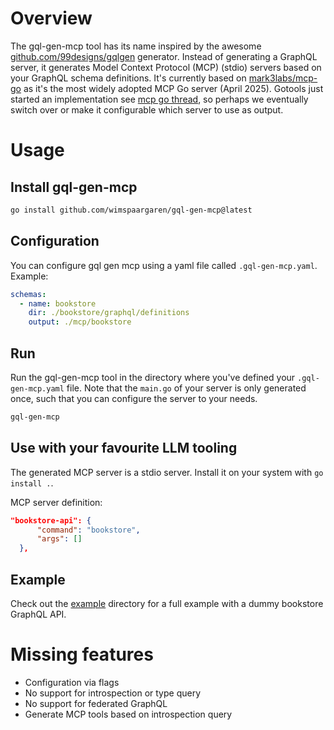 # Overview

The gql-gen-mcp tool has its name inspired by the awesome [github.com/99designs/gqlgen](https://github.com/99designs/gqlgen) generator. Instead of generating a GraphQL server, it generates Model Context Protocol (MCP) (stdio) servers based on your GraphQL schema definitions. It's currently based on [mark3labs/mcp-go](https://github.com/mark3labs/mcp-go) as it's the most widely adopted MCP Go server (April 2025). Gotools just started an implementation see [mcp go thread](https://github.com/orgs/modelcontextprotocol/discussions/224#discussioncomment-12924467), so perhaps we eventually switch over or make it configurable which server to use as output.

# Usage

## Install gql-gen-mcp

```bash
go install github.com/wimspaargaren/gql-gen-mcp@latest
```

## Configuration

You can configure gql gen mcp using a yaml file called `.gql-gen-mcp.yaml`.
Example:
```yaml
schemas:
  - name: bookstore
    dir: ./bookstore/graphql/definitions
    output: ./mcp/bookstore
```

## Run

Run the gql-gen-mcp tool in the directory where you've defined your `.gql-gen-mcp.yaml` file. Note that the `main.go` of your server is only generated once, such that you can configure the server to your needs.

```bash
gql-gen-mcp
```

## Use with your favourite LLM tooling

The generated MCP server is a stdio server. Install it on your system with `go install .`.

MCP server definition:
```JSON
"bookstore-api": {
      "command": "bookstore",
      "args": []
  },
```

## Example 

Check out the [example](./example/README.md) directory for a full example with a dummy bookstore GraphQL API.

# Missing features

- Configuration via flags
- No support for introspection or type query
- No support for federated GraphQL
- Generate MCP tools based on introspection query
